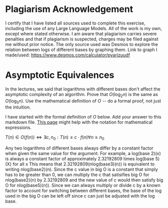 # Plagiarism Acknowledgement
I certify that I have listed all sources used to complete this exercise, including the use of any Large Language Models. All of the work is my own, except where stated otherwise. I am aware that plagiarism carries severe penalties and that if plagiarism is suspected, charges may be filed against me without prior notice.
The only source used was Desmos to explore the relation between logs of different bases by graphing them. Link to graph I made/used: https://www.desmos.com/calculator/pyarjzuudf

# Asymptotic Equivalences

In the lectures, we said that logarithms with different bases don't affect the
asymptotic complexity of an algorithm. Prove that $O(\log_{2} n)$ is the same as
$O(\log_{5} n)$. Use the mathematical definition of $O$ -- do a formal proof,
not just the intuition.

I have started with the formal definition of $O$ below. Add your answer to this
markdown file. [This
page](https://docs.github.com/en/get-started/writing-on-github/working-with-advanced-formatting/writing-mathematical-expressions)
might help with the notation for mathematical expressions.

$T(n) \in O(f(n)) \iff \exists c, n_0: T(n) \leq c \cdot f(n) \forall n \geq n_0$

Any two logarithms of different bases always differ by a constant factor when given the same value for the argument.
For example, a log(base 2)(x) is always a constant factor of approximately 2.32192809 times log(base 5)(X) for all x
This means that 2.32192809(nlog(base3)(n)) is equivalent to writing nlog(base2)(n). Since the c value in big O is a constant that simply has to be greater than 0, we can multiply the c that satisifies big O for nlog(base2)(n) by 2.32192809 and the new value of c would then satisfy big O for nlog(base5)(n)). Since we can always multiply or divide c by a known factor to account for switching between different bases, the base of the log used in the big O can be left off since c can just be adjusted with the log base.

